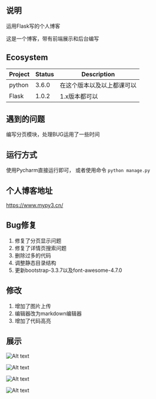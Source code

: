 ## 说明
运用Flask写的个人博客

这是一个博客，带有前端展示和后台编写

## Ecosystem

| Project | Status | Description                |
| ------- | ------ | -------------------------- |
| python  | 3.6.0  | 在这个版本以及以上都课可以 |
| Flask   | 1.0.2  | 1.x版本都可以              |

## 遇到的问题

编写分页模块，处理BUG运用了一些时间

## 运行方式

使用Pycharm直接运行即可，
或者使用命令
`python manage.py`

## 个人博客地址

https://www.mypy3.cn/

## Bug修复
1. 修复了分页显示问题
2. 修复了详情页搜索问题
3. 删除过多的代码
4. 调整静态目录结构
5. 更新bootstrap-3.3.7以及font-awesome-4.7.0

## 修改

1. 增加了图片上传
2. 编辑器改为markdown编辑器
3. 增加了代码高亮

## 展示

![Alt text](https://github.com/tianjinqiujie/my_blog/Screenshots/1.png)

![Alt text](https://github.com/tianjinqiujie/my_blog/Screenshots/2.png)

![Alt text](https://github.com/tianjinqiujie/my_blog/Screenshots/3.png)

![Alt text](https://github.com/tianjinqiujie/my_blog/Screenshots/4.png)